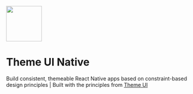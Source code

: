 <img
  src="https://contrast.now.sh/cff/40f?size=192&fontSize=2&baseline=2&fontWeight=900&radius=32&text=UIN"
  width="96"
  heigh="96"
/>

# Theme UI Native

Build consistent, themeable React Native apps based on constraint-based design principles | Built with the principles from [Theme UI](https://theme-ui.com)
